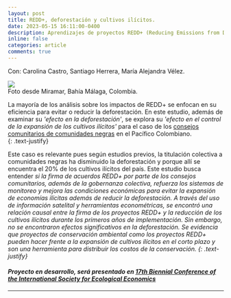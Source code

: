 ```yaml
---
layout: post
title: REDD+, deforestación y cultivos ilícitos.
date: 2023-05-15 16:11:00-0400
description: Aprendizajes de proyectos REDD+ (Reducing Emissions from Deforestation and Forest Degradation) en el pacifico Colombiano.
inline: false
categories: article
comments: true
---
```


<p class="cursive-text">Con: Carolina Castro, Santiago Herrera, María Alejandra Vélez.</p>

<div class="img_row center">
    <img src="{{ site.baseurl }}/assets/img/redd.jpg">
</div>
<div class="col three caption">
    Foto desde Miramar, Bahía Málaga, Colombia.
</div>

La mayoría de los análisis sobre los impactos de REDD+ se enfocan en su eficiencia para evitar o reducir  la deforestación. En este estudio, además de examinar su <i>'efecto en la deforestación'</i>, se explora su <i>'efecto en el control de la expansión de los cultivos ilícitos'</i> para el caso de los [consejos comunitarios de comunidades negras](https://data-agenciadetierras.opendata.arcgis.com/maps/4f602976504c43ce86c470cac0443e8b/about) en el Pacífico Colombiano.  
{: .text-justify}


Este caso es relevante pues según estudios previos, la titulación colectiva a comunidades negras ha disminuido la deforestación y porque allí se encuentra el 20% de los cultivos ilícitos del país. Este estudio busca entender <i>si la firma de acuerdos REDD+ por parte de los consejos comunitarios, además de la gobernanza colectiva, refuerza los sistemas de monitoreo y mejora las condiciones económicas para evitar la expansión de economías  ilícitas además de reducir la deforestación<i>. A través del uso de información satelital y herramientas econométricas, se encontró una relación causal entre la firma de los proyectos REDD+ y la reducción de los cultivos ilícitos durante los primeros años de implementación. Sin embargo, no se encontraron efectos significativos en la deforestación. Se evidencia que proyectos de conservación ambiental como los proyectos REDD+ pueden hacer frente a la expansión de cultivos ilícitos en el corto plazo y son una herramienta para distribuir los costos de la conservación. 
{: .text-justify}


#### Proyecto en desarrollo, será presentado en [17th Biennial Conference of the International Society for Ecological Economics](https://theisee.wildapricot.org/event-5112431)


***

